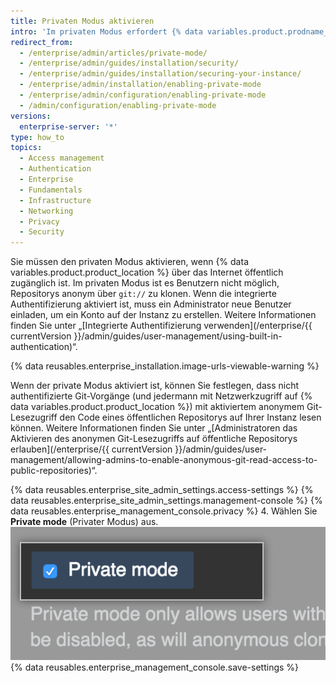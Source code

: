 ```yaml
---
title: Privaten Modus aktivieren
intro: 'Im privaten Modus erfordert {% data variables.product.prodname_ghe_server %}, dass sich jeder Benutzer anmeldet, um auf die Installation zuzugreifen.'
redirect_from:
  - /enterprise/admin/articles/private-mode/
  - /enterprise/admin/guides/installation/security/
  - /enterprise/admin/guides/installation/securing-your-instance/
  - /enterprise/admin/installation/enabling-private-mode
  - /enterprise/admin/configuration/enabling-private-mode
  - /admin/configuration/enabling-private-mode
versions:
  enterprise-server: '*'
type: how_to
topics:
  - Access management
  - Authentication
  - Enterprise
  - Fundamentals
  - Infrastructure
  - Networking
  - Privacy
  - Security
---
```


Sie müssen den privaten Modus aktivieren, wenn {% data variables.product.product_location %} über das Internet öffentlich zugänglich ist. Im privaten Modus ist es Benutzern nicht möglich, Repositorys anonym über `git://` zu klonen. Wenn die integrierte Authentifizierung aktiviert ist, muss ein Administrator neue Benutzer einladen, um ein Konto auf der Instanz zu erstellen. Weitere Informationen finden Sie unter „[Integrierte Authentifizierung verwenden](/enterprise/{{ currentVersion }}/admin/guides/user-management/using-built-in-authentication)“.

{% data reusables.enterprise_installation.image-urls-viewable-warning %}

Wenn der private Modus aktiviert ist, können Sie festlegen, dass nicht authentifizierte Git-Vorgänge (und jedermann mit Netzwerkzugriff auf {% data variables.product.product_location %}) mit aktiviertem anonymem Git-Lesezugriff den Code eines öffentlichen Repositorys auf Ihrer Instanz lesen können. Weitere Informationen finden Sie unter „[Administratoren das Aktivieren des anonymen Git-Lesezugriffs auf öffentliche Repositorys erlauben](/enterprise/{{ currentVersion }}/admin/guides/user-management/allowing-admins-to-enable-anonymous-git-read-access-to-public-repositories)“.

{% data reusables.enterprise_site_admin_settings.access-settings %}
{% data reusables.enterprise_site_admin_settings.management-console %}
{% data reusables.enterprise_management_console.privacy %}
4. Wählen Sie **Private mode** (Privater Modus) aus. ![Kontrollkästchen zum Aktivieren des privaten Modus](/assets/images/enterprise/management-console/private-mode-checkbox.png)
{% data reusables.enterprise_management_console.save-settings %}
